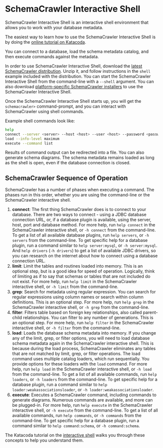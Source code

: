 # SchemaCrawler Interactive Shell

SchemaCrawler Interactive Shell is an interactive shell environment that allows you to work with your database metadata.

The easiest way to learn how to use the SchemaCrawler Interactive Shell is by doing the [online tutorial on Katacoda](https://www.katacoda.com/schemacrawler/scenarios/schemacrawler-shell).

You can connect to a database, load the schema metadata catalog, and then execute commands against the metadata.

In order to use SchemaCrawler Interactive Shell, download the [latest SchemaCrawler distribution](https://github.com/schemacrawler/SchemaCrawler/releases/).
Unzip it, and follow instructions in the `shell` example included with the distribution. 
You can start the SchemaCrawler Interactive Shell from the command-line with a `--shell` argument. You can also download [platform-specific SchemaCrawler installers](https://github.com/schemacrawler/SchemaCrawler-Installers/releases/) to use the SchemaCrawler Interactive Shell.

Once the SchemaCrawler Interactive Shell starts up, you will get the `schemacrawler>` command-prompt, and you can interact with SchemaCrawler using shell commands.

Example shell commands look like:

```sh
help
connect --server <server> --host <host> --user <host> --password <password> --database <database>
load --info-level maximum
execute --command list
```

Results of command output can be redirected into a file. You can also generate schema diagrams.
The schema metadata remains loaded as long as the shell is open, even if the database connection is closed.


## SchemaCrawler Sequence of Operation

SchemaCrawler has a number of phases when executing a command. The phases run in this order, whether you are using the command-line or the SchemaCrawler interactive shell.

1. **connect**: The first thing SchemaCrawler does is to connect to your database. There are two ways to connect - using a JDBC database connection URL, or, if a database plugin is available, using the server, host, port and database method. 
   For more help, run `help connect` in the SchemaCrawler interactive shell, or `-h connect` from the command-line. To get a list of all available database plugins, run `help servers`, or `-h servers` from the command-line. To get specific help for a database plugin, run a command similar to `help server:mysql`, or `-h server:mysql`. And `help drivers` (`-h drivers`) to get a list of available JDBC drivers, so you can research on the internet about how to connect using a database connection URL.
2. **limit**: Limit the tables and routines loaded into memory. This is an optional step, but is a good idea for speed of operation. Logically, think of limiting as if to say that schemas or tables that are not included do not exist. 
   For more help, run `help limit` in the SchemaCrawler interactive shell, or `-h limit` from the command-line.
3. **grep**: Search for metadata using regular expression. You can search for regular expressions using column names or search within column definitions. This is an optional step. 
   For more help, run `help grep` in the SchemaCrawler interactive shell, or `-h grep` from the command-line.
4. **filter**: Filters table based on foreign key relationships, also called parent-child relationships. You can filter to any number of generations. This is an optional step. 
For more help, run `help filter` in the SchemaCrawler interactive shell, or `-h filter` from the command-line.
5. **load**: Loads the database schema metadata into memory. If you change any of the limit, grep, or filter options, you will need to load database schema metadata again in the SchemaCrawler interactive shell. This is because during the load process, SchemaCrawler eliminates any tables that are not matched by limit, grep, or filter operations. The load command uses multiple catalog loaders, which run sequentially. You provide options for these loaders with the `load` command.
   For more help, run `help load` in the SchemaCrawler interactive shell, or `-h load` from the command-line. To get a list of all available commands, run `help loaders`, or `-h loaders` from the command-line. To get specific help for a database plugin, run a command similar to `help loader:weakassociationsloader`, or `-h loader:weakassociationsloader`.
6. **execute**: Executes a SchemaCrawler command, including commands to generate diagrams. Numerous commands are available, and more can be plugged-in. 
   For more help, run `help execute` in the SchemaCrawler interactive shell, or `-h execute` from the command-line. To get a list of all available commands, run `help commands`, or `-h commands` from the command-line. To get specific help for a database plugin, run a command similar to `help command:schema`, or `-h command:schema`.



The Katacoda tutorial on the [interactive shell](https://www.katacoda.com/schemacrawler/scenarios/schemacrawler-shell) walks you through these concepts to help you understand them.
